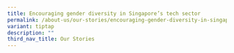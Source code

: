 ```yaml
---
title: Encouraging gender diversity in Singapore’s tech sector
permalink: /about-us/our-stories/encouraging-gender-diversity-in-singapore-tech-sector/
variant: tiptap
description: ""
third_nav_title: Our Stories
---
```

